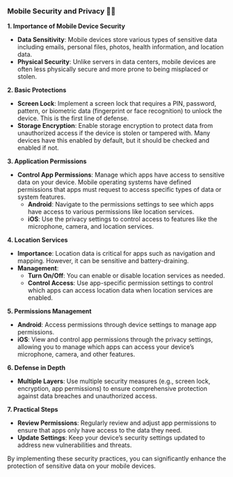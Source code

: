 ### Mobile Security and Privacy 📱🔐

**1. Importance of Mobile Device Security**

- **Data Sensitivity**: Mobile devices store various types of sensitive data including emails, personal files, photos, health information, and location data.
- **Physical Security**: Unlike servers in data centers, mobile devices are often less physically secure and more prone to being misplaced or stolen.

**2. Basic Protections**

- **Screen Lock**: Implement a screen lock that requires a PIN, password, pattern, or biometric data (fingerprint or face recognition) to unlock the device. This is the first line of defense.
- **Storage Encryption**: Enable storage encryption to protect data from unauthorized access if the device is stolen or tampered with. Many devices have this enabled by default, but it should be checked and enabled if not.

**3. Application Permissions**

- **Control App Permissions**: Manage which apps have access to sensitive data on your device. Mobile operating systems have defined permissions that apps must request to access specific types of data or system features.
  - **Android**: Navigate to the permissions settings to see which apps have access to various permissions like location services.
  - **iOS**: Use the privacy settings to control access to features like the microphone, camera, and location services.

**4. Location Services**

- **Importance**: Location data is critical for apps such as navigation and mapping. However, it can be sensitive and battery-draining.
- **Management**: 
  - **Turn On/Off**: You can enable or disable location services as needed.
  - **Control Access**: Use app-specific permission settings to control which apps can access location data when location services are enabled.

**5. Permissions Management**

- **Android**: Access permissions through device settings to manage app permissions.
- **iOS**: View and control app permissions through the privacy settings, allowing you to manage which apps can access your device’s microphone, camera, and other features.

**6. Defense in Depth**

- **Multiple Layers**: Use multiple security measures (e.g., screen lock, encryption, app permissions) to ensure comprehensive protection against data breaches and unauthorized access.

**7. Practical Steps**

- **Review Permissions**: Regularly review and adjust app permissions to ensure that apps only have access to the data they need.
- **Update Settings**: Keep your device’s security settings updated to address new vulnerabilities and threats.

By implementing these security practices, you can significantly enhance the protection of sensitive data on your mobile devices.